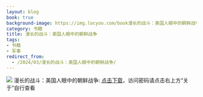 ```yaml
---
layout: blog
book: true
background-image: https://img.locyoo.com/book漫长的战斗：美国人眼中的朝鲜战争.jpg
category: 书籍
title: 漫长的战斗：美国人眼中的朝鲜战争
tags:
- 书籍
- 军事
redirect_from:
  - /2024/03/漫长的战斗：美国人眼中的朝鲜战争/
---
```

![](https://img.locyoo.com/book漫长的战斗：美国人眼中的朝鲜战争.jpg)
漫长的战斗：美国人眼中的朝鲜战争: <a name = "ref1" href="https://url18.ctfile.com/f/50983618-1347923620-de80f8?p=3619">点击下载</a>，访问密码请点击右上方“关于”自行查看